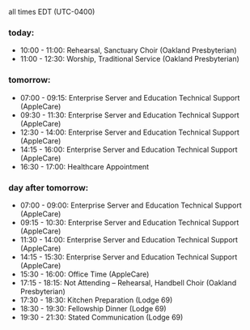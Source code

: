 all times EDT (UTC-0400)

### today:

* 10:00 - 11:00: Rehearsal, Sanctuary Choir (Oakland Presbyterian)
* 11:00 - 12:30: Worship, Traditional Service (Oakland Presbyterian)

### tomorrow:

* 07:00 - 09:15: Enterprise Server and Education Technical Support (AppleCare)
* 09:30 - 11:30: Enterprise Server and Education Technical Support (AppleCare)
* 12:30 - 14:00: Enterprise Server and Education Technical Support (AppleCare)
* 14:15 - 16:00: Enterprise Server and Education Technical Support (AppleCare)
* 16:30 - 17:00: Healthcare Appointment 

### day after tomorrow:

* 07:00 - 09:00: Enterprise Server and Education Technical Support (AppleCare)
* 09:15 - 10:30: Enterprise Server and Education Technical Support (AppleCare)
* 11:30 - 14:00: Enterprise Server and Education Technical Support (AppleCare)
* 14:15 - 15:30: Enterprise Server and Education Technical Support (AppleCare)
* 15:30 - 16:00: Office Time (AppleCare)
* 17:15 - 18:15: Not Attending – Rehearsal, Handbell Choir (Oakland Presbyterian)
* 17:30 - 18:30: Kitchen Preparation (Lodge 69)
* 18:30 - 19:30: Fellowship Dinner (Lodge 69)
* 19:30 - 21:30: Stated Communication (Lodge 69)
